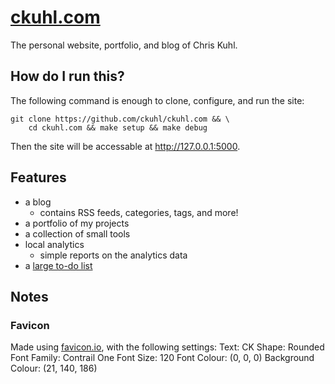 # [ckuhl.com](https://ckuhl.com/)
The personal website, portfolio, and blog of Chris Kuhl.

## How do I run this?
The following command is enough to clone, configure, and run the site:

    git clone https://github.com/ckuhl/ckuhl.com && \
        cd ckuhl.com && make setup && make debug

Then the site will be accessable at http://127.0.0.1:5000.


## Features
- a blog
	- contains RSS feeds, categories, tags, and more!
- a portfolio of my projects
- a collection of small tools
- local analytics
	- simple reports on the analytics data
- a [large to-do list](TODO.md)


## Notes
### Favicon
Made using [favicon.io](https://favicon.io/), with the following settings:
Text: CK
Shape: Rounded
Font Family: Contrail One
Font Size: 120
Font Colour: (0, 0, 0)
Background Colour: (21, 140, 186)

